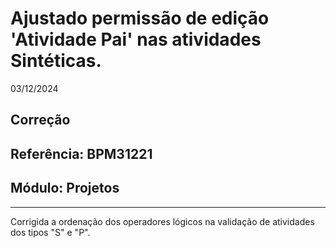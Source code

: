 # Ajustado permissão de edição 'Atividade Pai' nas atividades Sintéticas.
03/12/2024
## Correção
## Referência: BPM31221
## Módulo: Projetos
***

Corrigida a ordenação dos operadores lógicos na validação de atividades dos tipos "S" e "P".